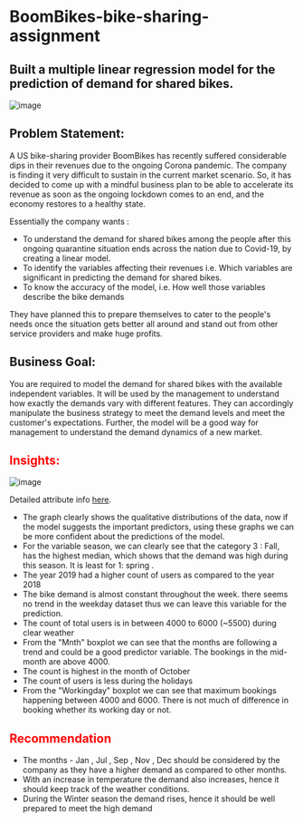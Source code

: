 # BoomBikes-bike-sharing-assignment
## Built a multiple linear regression model for the prediction of demand for shared bikes.

![image](https://user-images.githubusercontent.com/94171996/229351677-e11648e5-47d6-4465-a8a4-86b01c87014d.png)


## Problem Statement:  

A US bike-sharing provider BoomBikes has recently suffered considerable dips in their revenues due to the ongoing Corona pandemic. The company is finding it very difficult to sustain in the current market scenario. So, it has decided to come up with a mindful business plan to be able to accelerate its revenue as soon as the ongoing lockdown comes to an end, and the economy restores to a healthy state. 

Essentially the company wants :
- To understand the demand for shared bikes among the people after this ongoing quarantine situation ends across the nation due to Covid-19, by creating a linear model.
- To identify the variables affecting their revenues i.e. Which variables are significant in predicting the demand for shared bikes.
- To know the accuracy of the model, i.e. How well those variables describe the bike demands

They have planned this to prepare themselves to cater to the people's needs once the situation gets better all around and stand out from other service providers and make huge profits.


## Business Goal:  

You are required to model the demand for shared bikes with the available independent variables. It will be used by the management to understand how exactly the demands vary with different features. They can accordingly manipulate the business strategy to meet the demand levels and meet the customer's expectations. Further, the model will be a good way for management to understand the demand dynamics of a new market.  


## <font color = 'red'> Insights: </font>

![image](https://user-images.githubusercontent.com/94171996/229470317-1fa462ee-f089-41e1-9731-0fdf98e9f85c.png)

Detailed attribute info [here](https://raw.githubusercontent.com/shinde-chandrakant/BoomBikes-bike-sharing-assignment/master/Feature%2BAttributes.txt).

- The graph clearly shows the qualitative distributions of the data, now if the model suggests the important predictors, using these graphs we can be more confident about the predictions of the model.
- For the variable season, we can clearly see that the category 3 : Fall, has the highest median, which shows that the demand was high during this season. It is least for 1: spring .
- The year 2019 had a higher count of users as compared to the year 2018
- The bike demand is almost constant throughout the week. there seems no trend in the weekday dataset thus we can leave this variable for the prediction.
- The count of total users is in between 4000 to 6000 (~5500) during clear weather
- From the "Mnth" boxplot we can see that the months are following a trend and could be a good predictor variable. The bookings in the mid-month are above 4000.
- The count is highest in the month of October
- The count of users is less during the holidays
- From the "Workingday" boxplot we can see that maximum bookings happening between 4000 and 6000. There is not much of difference in booking whether its working day or not.  


## <font color = 'red'> Recommendation</font>

- The months - Jan , Jul , Sep , Nov , Dec should be considered by the company as they have a higher demand as compared to other months.
- With an increase in temperature the demand also increases, hence it should keep track of the weather conditions.
- During the Winter season the demand rises, hence it should be well prepared to meet the high demand

